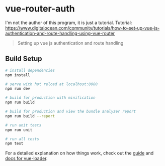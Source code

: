 # vue-router-auth
I'm not the author of this program, it is just a tutorial.
Tutorial: 
https://www.digitalocean.com/community/tutorials/how-to-set-up-vue-js-authentication-and-route-handling-using-vue-router


> Setting up vue js authentication and route handling

## Build Setup

``` bash
# install dependencies
npm install

# serve with hot reload at localhost:8080
npm run dev

# build for production with minification
npm run build

# build for production and view the bundle analyzer report
npm run build --report

# run unit tests
npm run unit

# run all tests
npm test
```

For a detailed explanation on how things work, check out the [guide](http://vuejs-templates.github.io/webpack/) and [docs for vue-loader](http://vuejs.github.io/vue-loader).

